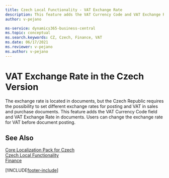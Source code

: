 ```yaml
---
title: Czech Local Functionality - VAT Exchange Rate
description: This feature adds the VAT Currency Code and VAT Exchange Rate fields in documents in the Czech version of Business Central.
author: v-pejano

ms-service: dynamics365-business-central
ms.topic: conceptual
ms.search.keywords: CZ, Czech, Finance, VAT
ms.date: 06/17/2021
ms.reviewer: v-pejano
ms.author: v-pejano
---
```


# VAT Exchange Rate in the Czech Version

The exchange rate is located in documents, but the Czech Republic requires the possibility to set different exchange rates for posting and VAT in sales and purchase documents. This feature adds the VAT Currency Code field and VAT Exchange Rate in documents. Users can change the exchange rate for VAT before document posting.

## See Also

[Core Localization Pack for Czech](ui-extensions-core-localization-pack-cz.md)  
[Czech Local Functionality](czech-local-functionality.md)  
[Finance](../../finance.md)  


[!INCLUDE[footer-include](../../includes/footer-banner.md)]